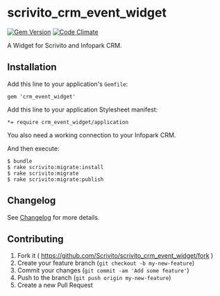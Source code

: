 # scrivito_crm_event_widget

[![Gem Version](https://badge.fury.io/rb/scrivito_crm_event_widget.svg)](http://badge.fury.io/rb/scrivito_crm_event_widget)
[![Code Climate](https://codeclimate.com/github/Scrivito/scrivito_crm_event_widget/badges/gpa.svg)](https://codeclimate.com/github/Scrivito/scrivito_crm_event_widget)

A Widget for Scrivito and Infopark CRM.

## Installation

Add this line to your application's `Gemfile`:

    gem 'crm_event_widget'

Add this line to your application Stylesheet manifest:

    *= require crm_event_widget/application

You also need a working connection to your Infopark CRM.

And then execute:

    $ bundle
    $ rake scrivito:migrate:install
    $ rake scrivito:migrate
    $ rake scrivito:migrate:publish

## Changelog

See [Changelog](https://github.com/Scrivito/scrivito_crm_event_widget/blob/master/CHANGELOG.md) for more
details.

## Contributing

1. Fork it ( https://github.com/Scrivito/scrivito_crm_event_widget/fork )
2. Create your feature branch (`git checkout -b my-new-feature`)
3. Commit your changes (`git commit -am 'Add some feature'`)
4. Push to the branch (`git push origin my-new-feature`)
5. Create a new Pull Request